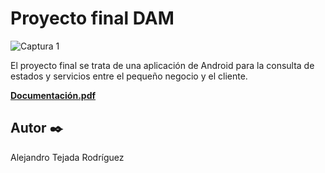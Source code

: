 
# Proyecto final DAM

![Captura 1](https://i.imgur.com/ddy5nC6.png)

El proyecto final se trata de una aplicación de Android para la consulta de estados y servicios entre el pequeño negocio y el cliente.

**[Documentación.pdf](https://github.com/thertejada/ConsultMe-ProyectoFinalDAM/blob/master/TFG_Tejada_Rodriguez_Alejandro_ConsultMe.pdf)**

## Autor ✒️
Alejandro Tejada Rodríguez
